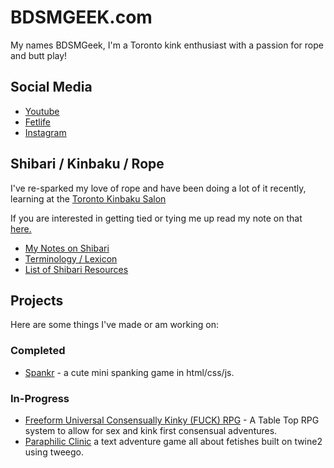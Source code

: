 <!-- markdownlint-disable -->
<head>
  <link rel="shortcut icon" type="image/png" href="/assets/img/favicon.ico">
</head>
<!-- markdownlint-enable -->

# BDSMGEEK.com

My names BDSMGeek, I'm a Toronto kink enthusiast with a passion for rope and butt play!

## Social Media

- [Youtube](https://www.youtube.com/bdsmgeek)
- [Fetlife](https://fetlife.com/users/1046777)
- [Instagram](https://www.instagram.com/bdsmgeek/)

## Shibari / Kinbaku / Rope

I've re-sparked my love of rope and have been doing a lot of it recently, learning at the [Toronto Kinbaku Salon](https://torontokinbakusalon.com/pages/about-us)

If you are interested in getting tied or tying me up read my note on that [here.](/shibari/me)

- [My Notes on Shibari](/shibari)
- [Terminology / Lexicon](/shibari/terms)
- [List of Shibari Resources](/shibari/resources)

## Projects

Here are some things I've made or am working on:

### Completed

- [Spankr](https://bdsmgeek.github.io/spankr/) - a cute mini spanking game in html/css/js.

### In-Progress

- [Freeform Universal Consensually Kinky (FUCK) RPG](https://bdsmgeek.github.io/fuck-rpg/) - A Table Top RPG system to allow for sex and kink first consensual adventures.
- [Paraphilic Clinic](https://bdsmgeek.github.io/paraphilic-clinic/) a text adventure game all about fetishes built on twine2 using tweego.
